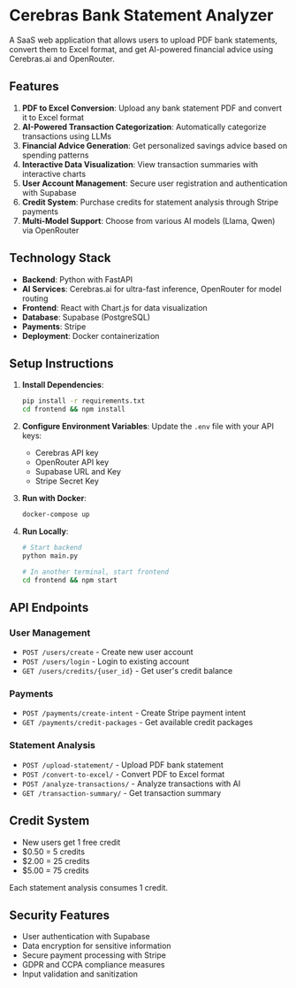 # Cerebras Bank Statement Analyzer

A SaaS web application that allows users to upload PDF bank statements, convert them to Excel format, and get AI-powered financial advice using Cerebras.ai and OpenRouter.

## Features

1. **PDF to Excel Conversion**: Upload any bank statement PDF and convert it to Excel format
2. **AI-Powered Transaction Categorization**: Automatically categorize transactions using LLMs
3. **Financial Advice Generation**: Get personalized savings advice based on spending patterns
4. **Interactive Data Visualization**: View transaction summaries with interactive charts
5. **User Account Management**: Secure user registration and authentication with Supabase
6. **Credit System**: Purchase credits for statement analysis through Stripe payments
7. **Multi-Model Support**: Choose from various AI models (Llama, Qwen) via OpenRouter

## Technology Stack

- **Backend**: Python with FastAPI
- **AI Services**: Cerebras.ai for ultra-fast inference, OpenRouter for model routing
- **Frontend**: React with Chart.js for data visualization
- **Database**: Supabase (PostgreSQL)
- **Payments**: Stripe
- **Deployment**: Docker containerization

## Setup Instructions

1. **Install Dependencies**:
   ```bash
   pip install -r requirements.txt
   cd frontend && npm install
   ```

2. **Configure Environment Variables**:
   Update the `.env` file with your API keys:
   - Cerebras API key
   - OpenRouter API key
   - Supabase URL and Key
   - Stripe Secret Key

3. **Run with Docker**:
   ```bash
   docker-compose up
   ```

4. **Run Locally**:
   ```bash
   # Start backend
   python main.py
   
   # In another terminal, start frontend
   cd frontend && npm start
   ```

## API Endpoints

### User Management
- `POST /users/create` - Create new user account
- `POST /users/login` - Login to existing account
- `GET /users/credits/{user_id}` - Get user's credit balance

### Payments
- `POST /payments/create-intent` - Create Stripe payment intent
- `GET /payments/credit-packages` - Get available credit packages

### Statement Analysis
- `POST /upload-statement/` - Upload PDF bank statement
- `POST /convert-to-excel/` - Convert PDF to Excel format
- `POST /analyze-transactions/` - Analyze transactions with AI
- `GET /transaction-summary/` - Get transaction summary

## Credit System

- New users get 1 free credit
- $0.50 = 5 credits
- $2.00 = 25 credits
- $5.00 = 75 credits

Each statement analysis consumes 1 credit.

## Security Features

- User authentication with Supabase
- Data encryption for sensitive information
- Secure payment processing with Stripe
- GDPR and CCPA compliance measures
- Input validation and sanitization